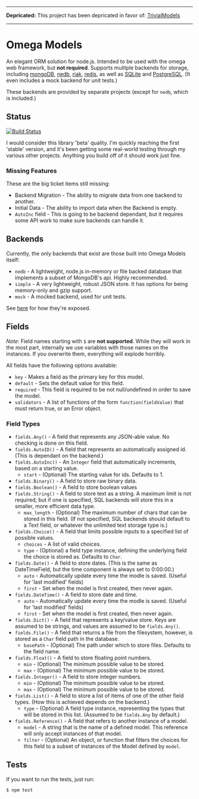 -----

**Depricated:** This project has been depricated in favor of: [TrivialModels](https://github.com/trivialsoftware/TrivialModels.)

-----

# Omega Models

An elegant ORM solution for node.js. Intended to be used with the omega web framework, but **not required**. Supports
mulitple backends for storage, including [mongoDB](http://www.mongodb.org/), [nedb](https://github.com/louischatriot/nedb),
[riak](http://basho.com/riak/), [redis](http://redis.io/), as well as [SQLite](http://www.sqlite.org/) and
[PostgreSQL](http://www.postgresql.org/). (It even includes a mock backend for unit tests.)

These backends are provided by separate projects (except for `nedb`, which is included.)

## Status

[![Build Status](https://travis-ci.org/Morgul/omega-models.png)](https://travis-ci.org/Morgul/omega-models])

I would consider this library 'beta' quality. I'm quickly reaching the first 'stable' version, and it's been getting some real-world testing through my various other projects. Anything you build off of it should work just fine.

### Missing Features

These are the big ticket items still missing:

* Backend Migration - The ability to migrate data from one backend to another.
* Initial Data - The ability to import data when the Backend is empty.
* `AutoInc` field - This is going to be backend dependant, but it requires some API work to make sure backends can handle it.

## Backends

Currently, the only backends that exist are those built into Omega Models itself:
* `nedb` - A lightweight, node.js in-memory or file backed database that implements a subset of MongoDB's api. Highly recommended.
* `simple` - A very lightweight, robust JSON store. It has options for being memory-only and gzip support.
* `mock` - A mocked backend, used for unit tests.

See [here](https://github.com/Morgul/omega-models/blob/master/omega-models.js#L80) for how they're exposed.

## Fields

_Note_: Field names starting with `$` are **not supported**. While they will work in the most part, internally we use
variables with those names on the instances. If you overwrite them, everything will explode horribly.

All fields have the following options available:

* `key` - Makes a field as the primary key for this model.
* `default` - Sets the default value for this field.
* `required` - This field is required to be not null/undefined in order to save the model.
* `validators` - A list of functions of the form `function(fieldValue)` that must return true, or an Error object.

### Field Types

* `fields.Any()` - A field that represents any JSON-able value. No checking is done on this field.
* `fields.AutoID()` - A field that represents an automatically assigned id. (This is dependant on the backend.)
* `fields.AutoInc()` - An `Integer` field that automatically increments, based on a starting value.
    * `start` - (Optional) The starting value for ids. Defaults to 1.
* `fields.Binary()` - A field to store raw binary data.
* `fields.Boolean()` - A field to store boolean values
* `fields.String()` - A field to store text as a string. A maximum limit is not required, but if one is specified, SQL backends will store this in a smaller, more efficient data type.
    * `max_length` - (Optional) The maximum number of chars that can be stored in this field. (If not specified, SQL backends should default to a Text field, or whatever the unlimited text storage type is.)
* `fields.Choice()` - A field that limits possible inputs to a specified list of possible values.
    * `choices` - A list of valid choices.
    * `type` - (Optional) a field type instance, defining the underlying field the choice is stored as. Defaults to `Char`.
* `fields.Date()` - A field to store dates. (This is the same as DateTimeField, but the time component is always set to 0:00:00.)
    * `auto` - Automatically update every time the modle is saved. (Useful for 'last modified' fields)
    * `first` - Set when the model is first created, then never again.
* `fields.DateTime()` - A field to store date and time.
    * `auto` - Automatically update every time the modle is saved. (Useful for 'last modified' fields)
    * `first` - Set when the model is first created, then never again.
* `fields.Dict()` - A field that represents a key/value store. Keys are assumed to be strings, and values are assumed to be `fields.Any()`.
* `fields.File()` - A field that returns a file from the filesystem, however, is stored as a `Char` field path in the database.
    * `basePath` - (Optional) The path under which to store files. Defaults to the field name.
* `fields.Float()` - A field to store floating point numbers.
    * `min` - (Optional) The minimum possible value to be stored.
    * `max` - (Optional) The minimum possible value to be stored.
* `fields.Integer()` - A field to store integer numbers.
    * `min` - (Optional) The minimum possible value to be stored.
    * `max` - (Optional) The minimum possible value to be stored.
* `fields.List()` - A field to store a list of items of one of the other field types. (How this is achieved depends on the backend.)
    * `type` - (Optional) A field type instance, representing the types that will be stored in this list. (Assumed to be `fields.Any` by default.)
* `fields.Reference()` - A field that refers to another instance of a model.
    * `model` - A string that is the name of a defined model. This reference will only accept instances of that model.
    * `filter` - (Optional) An object, or function that filters the choices for this field to a subset of instances of the Model defined by `model`.

## Tests

If you want to run the tests, just run:

```bash
$ npm test
```
